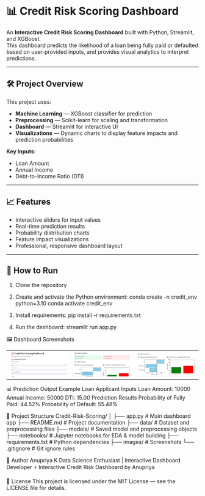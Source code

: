 # 📊 Credit Risk Scoring Dashboard

An **Interactive Credit Risk Scoring Dashboard** built with Python, Streamlit, and XGBoost.  
This dashboard predicts the likelihood of a loan being fully paid or defaulted based on user-provided inputs, and provides visual analytics to interpret predictions.

---

## 🛠 Project Overview

This project uses:
- **Machine Learning** — XGBoost classifier for prediction
- **Preprocessing** — Scikit-learn for scaling and transformation
- **Dashboard** — Streamlit for interactive UI
- **Visualizations** — Dynamic charts to display feature impacts and prediction probabilities

**Key Inputs:**
- Loan Amount
- Annual Income
- Debt-to-Income Ratio (DTI)

---

## 📈 Features

- Interactive sliders for input values  
- Real-time prediction results  
- Probability distribution charts  
- Feature impact visualizations  
- Professional, responsive dashboard layout

---

## 🚀 How to Run

1. Clone the repository  
2. Create and activate the Python environment:
 conda create -n credit_env python=3.10
 conda activate credit_env
   
4. Install requirements:
pip install -r requirements.txt

5. Run the dashboard:
streamlit run app.py

🖼 Dashboard Screenshots
<table> <tr> <td><img src="dashboard_1.png" width="300"></td> <td><img src="dashboard_2.png" width="300"></td> <td><img src="dashboard_3.png" width="300"></td> </tr> </table>

📊 Prediction Output Example
Loan Applicant Inputs
Loan Amount: 10000
Annual Income: 50000
DTI: 15.00
Prediction Results
Probability of Fully Paid: 44.52%
Probability of Default: 55.48%

📂 Project Structure
Credit-Risk-Scoring/
│
├── app.py              # Main dashboard app
├── README.md          # Project documentation
├── data/              # Dataset and preprocessing files
├── models/            # Saved model and preprocessing objects
├── notebooks/         # Jupyter notebooks for EDA & model building
├── requirements.txt   # Python dependencies
├── images/            # Screenshots
└── .gitignore         # Git ignore rules


📝 Author
Anupriya K
Data Science Enthusiast | Interactive Dashboard Developer
⚡ Interactive Credit Risk Dashboard by Anupriya

📌 License
This project is licensed under the MIT License — see the LICENSE file for details.
